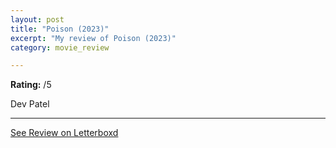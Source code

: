 ```yaml
---
layout: post
title: "Poison (2023)"
excerpt: "My review of Poison (2023)"
category: movie_review

---
```


**Rating:** /5

Dev Patel

<hr>

[See Review on Letterboxd](https://boxd.it/4W297D)
